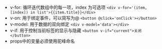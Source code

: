 - v-for: 循环迭代数组中的每一项，index 为可选项
    `<div v-for='(item, [index]) in list'>{{item.title}}</div>`
- v-on: 用于绑定事件，可以简写为@
    `<button @click='onClick'></button>`
- v-model: 用于数据的双向绑定
    `<div v-model='data'></div>`
- v-if: 用于控制当前标签的显示与隐藏
    `<button v-if="current">关闭</button>`
- props中的变量必须使用驼峰命名